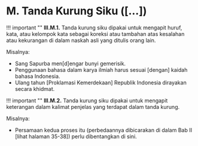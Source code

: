# M. Tanda Kurung Siku ([…])

!!! important ""
	**III.M.1.** Tanda kurung siku dipakai untuk mengapit huruf, kata, atau kelompok kata sebagai koreksi atau tambahan atas kesalahan atau kekurangan di dalam naskah asli yang ditulis orang lain.

Misalnya:

- Sang Sapurba men[d]engar bunyi gemerisik.
- Penggunaan bahasa dalam karya ilmiah harus sesuai [dengan] kaidah bahasa Indonesia.
- Ulang tahun [Proklamasi Kemerdekaan] Republik Indonesia dirayakan secara khidmat.

!!! important ""
	**III.M.2.** Tanda kurung siku dipakai untuk mengapit keterangan dalam kalimat penjelas yang terdapat dalam tanda kurung.

Misalnya:

- Persamaan kedua proses itu (perbedaannya dibicarakan di dalam Bab II [lihat halaman 35-38]) perlu dibentangkan di sini.
